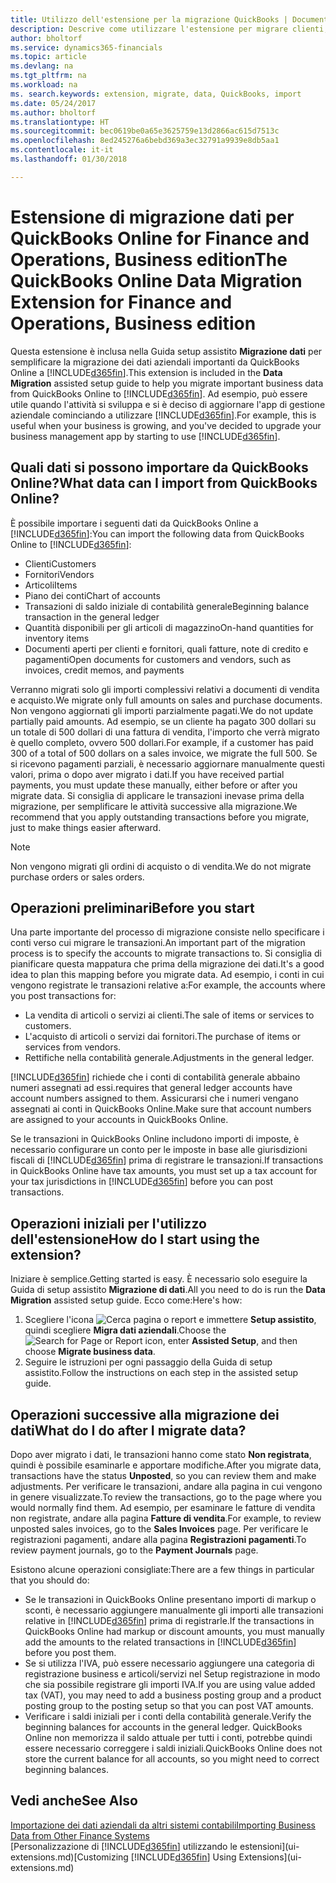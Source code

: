 ```yaml
---
title: Utilizzo dell'estensione per la migrazione QuickBooks | Documenti Microsoft
description: Descrive come utilizzare l'estensione per migrare clienti, fornitori, articoli e conti da QuickBooks Online a Finance and Operations, Business edition.
author: bholtorf
ms.service: dynamics365-financials
ms.topic: article
ms.devlang: na
ms.tgt_pltfrm: na
ms.workload: na
ms. search.keywords: extension, migrate, data, QuickBooks, import
ms.date: 05/24/2017
ms.author: bholtorf
ms.translationtype: HT
ms.sourcegitcommit: bec0619be0a65e3625759e13d2866ac615d7513c
ms.openlocfilehash: 8ed245276a6bebd369a3ec32791a9939e8db5aa1
ms.contentlocale: it-it
ms.lasthandoff: 01/30/2018

---
```


# <a name="the-quickbooks-online-data-migration-extension-for-finance-and-operations-business-edition"></a><span data-ttu-id="38764-103">Estensione di migrazione dati per QuickBooks Online for Finance and Operations, Business edition</span><span class="sxs-lookup"><span data-stu-id="38764-103">The QuickBooks Online Data Migration Extension for Finance and Operations, Business edition</span></span>
<span data-ttu-id="38764-104">Questa estensione è inclusa nella Guida setup assistito **Migrazione dati** per semplificare la migrazione dei dati aziendali importanti da QuickBooks Online a [!INCLUDE[d365fin](includes/d365fin_md.md)].</span><span class="sxs-lookup"><span data-stu-id="38764-104">This extension is included in the **Data Migration** assisted setup guide to help you migrate important business data from QuickBooks Online to [!INCLUDE[d365fin](includes/d365fin_md.md)].</span></span> <span data-ttu-id="38764-105">Ad esempio, può essere utile quando l'attività si sviluppa e si è deciso di aggiornare l'app di gestione aziendale cominciando a utilizzare [!INCLUDE[d365fin](includes/d365fin_md.md)].</span><span class="sxs-lookup"><span data-stu-id="38764-105">For example, this is useful when your business is growing, and you've decided to upgrade your business management app by starting to use [!INCLUDE[d365fin](includes/d365fin_md.md)].</span></span>

## <a name="what-data-can-i-import-from-quickbooks-online"></a><span data-ttu-id="38764-106">Quali dati si possono importare da QuickBooks Online?</span><span class="sxs-lookup"><span data-stu-id="38764-106">What data can I import from QuickBooks Online?</span></span>
<span data-ttu-id="38764-107">È possibile importare i seguenti dati da QuickBooks Online a [!INCLUDE[d365fin](includes/d365fin_md.md)]:</span><span class="sxs-lookup"><span data-stu-id="38764-107">You can import the following data from QuickBooks Online to [!INCLUDE[d365fin](includes/d365fin_md.md)]:</span></span>  

* <span data-ttu-id="38764-108">Clienti</span><span class="sxs-lookup"><span data-stu-id="38764-108">Customers</span></span>
* <span data-ttu-id="38764-109">Fornitori</span><span class="sxs-lookup"><span data-stu-id="38764-109">Vendors</span></span>
* <span data-ttu-id="38764-110">Articoli</span><span class="sxs-lookup"><span data-stu-id="38764-110">Items</span></span>
* <span data-ttu-id="38764-111">Piano dei conti</span><span class="sxs-lookup"><span data-stu-id="38764-111">Chart of accounts</span></span>
* <span data-ttu-id="38764-112">Transazioni di saldo iniziale di contabilità generale</span><span class="sxs-lookup"><span data-stu-id="38764-112">Beginning balance transaction in the general ledger</span></span>
* <span data-ttu-id="38764-113">Quantità disponibili per gli articoli di magazzino</span><span class="sxs-lookup"><span data-stu-id="38764-113">On-hand quantities for inventory items</span></span>
* <span data-ttu-id="38764-114">Documenti aperti per clienti e fornitori, quali fatture, note di credito e pagamenti</span><span class="sxs-lookup"><span data-stu-id="38764-114">Open documents for customers and vendors, such as invoices, credit memos, and payments</span></span>

<span data-ttu-id="38764-115">Verranno migrati solo gli importi complessivi relativi a documenti di vendita e acquisto.</span><span class="sxs-lookup"><span data-stu-id="38764-115">We migrate only full amounts on sales and purchase documents.</span></span> <span data-ttu-id="38764-116">Non vengono aggiornati gli importi parzialmente pagati.</span><span class="sxs-lookup"><span data-stu-id="38764-116">We do not update partially paid amounts.</span></span> <span data-ttu-id="38764-117">Ad esempio, se un cliente ha pagato 300 dollari su un totale di 500 dollari di una fattura di vendita, l'importo che verrà migrato è quello completo, ovvero 500 dollari.</span><span class="sxs-lookup"><span data-stu-id="38764-117">For example, if a customer has paid 300 of a total of 500 dollars on a sales invoice, we migrate the full 500.</span></span> <span data-ttu-id="38764-118">Se si ricevono pagamenti parziali, è necessario aggiornare manualmente questi valori, prima o dopo aver migrato i dati.</span><span class="sxs-lookup"><span data-stu-id="38764-118">If you have received partial payments, you must update these manually, either before or after you migrate data.</span></span> <span data-ttu-id="38764-119">Si consiglia di applicare le transazioni inevase prima della migrazione, per semplificare le attività successive alla migrazione.</span><span class="sxs-lookup"><span data-stu-id="38764-119">We recommend that you apply outstanding transactions before you migrate, just to make things easier afterward.</span></span>

> [!NOTE]  
>   <span data-ttu-id="38764-120">Non vengono migrati gli ordini di acquisto o di vendita.</span><span class="sxs-lookup"><span data-stu-id="38764-120">We do not migrate purchase orders or sales orders.</span></span>

## <a name="before-you-start"></a><span data-ttu-id="38764-121">Operazioni preliminari</span><span class="sxs-lookup"><span data-stu-id="38764-121">Before you start</span></span>
<span data-ttu-id="38764-122">Una parte importante del processo di migrazione consiste nello specificare i conti verso cui migrare le transazioni.</span><span class="sxs-lookup"><span data-stu-id="38764-122">An important part of the migration process is to specify the accounts to migrate transactions to.</span></span> <span data-ttu-id="38764-123">Si consiglia di pianificare questa mappatura che prima della migrazione dei dati.</span><span class="sxs-lookup"><span data-stu-id="38764-123">It's a good idea to plan this mapping before you migrate data.</span></span> <span data-ttu-id="38764-124">Ad esempio, i conti in cui vengono registrate le transazioni relative a:</span><span class="sxs-lookup"><span data-stu-id="38764-124">For example, the accounts where you post transactions for:</span></span>  

* <span data-ttu-id="38764-125">La vendita di articoli o servizi ai clienti.</span><span class="sxs-lookup"><span data-stu-id="38764-125">The sale of items or services to customers.</span></span>
* <span data-ttu-id="38764-126">L'acquisto di articoli o servizi dai fornitori.</span><span class="sxs-lookup"><span data-stu-id="38764-126">The purchase of items or services from vendors.</span></span>  
* <span data-ttu-id="38764-127">Rettifiche nella contabilità generale.</span><span class="sxs-lookup"><span data-stu-id="38764-127">Adjustments in the general ledger.</span></span>  

[!INCLUDE[d365fin](includes/d365fin_md.md)] <span data-ttu-id="38764-128"> richiede che i conti di contabilità generale abbaino numeri assegnati ad essi.</span><span class="sxs-lookup"><span data-stu-id="38764-128">requires that general ledger accounts have account numbers assigned to them.</span></span> <span data-ttu-id="38764-129">Assicurarsi che i numeri vengano assegnati ai conti in QuickBooks Online.</span><span class="sxs-lookup"><span data-stu-id="38764-129">Make sure that account numbers are assigned to your accounts in QuickBooks Online.</span></span>

<span data-ttu-id="38764-130">Se le transazioni in QuickBooks Online includono importi di imposte, è necessario configurare un conto per le imposte in base alle giurisdizioni fiscali di [!INCLUDE[d365fin](includes/d365fin_md.md)] prima di registrare le transazioni.</span><span class="sxs-lookup"><span data-stu-id="38764-130">If transactions in QuickBooks Online have tax amounts, you must set up a tax account for your tax jurisdictions in [!INCLUDE[d365fin](includes/d365fin_md.md)] before you can post transactions.</span></span>

## <a name="how-do-i-start-using-the-extension"></a><span data-ttu-id="38764-131">Operazioni iniziali per l'utilizzo dell'estensione</span><span class="sxs-lookup"><span data-stu-id="38764-131">How do I start using the extension?</span></span>
<span data-ttu-id="38764-132">Iniziare è semplice.</span><span class="sxs-lookup"><span data-stu-id="38764-132">Getting started is easy.</span></span> <span data-ttu-id="38764-133">È necessario solo eseguire la Guida di setup assistito **Migrazione di dati**.</span><span class="sxs-lookup"><span data-stu-id="38764-133">All you need to do is run the **Data Migration** assisted setup guide.</span></span> <span data-ttu-id="38764-134">Ecco come:</span><span class="sxs-lookup"><span data-stu-id="38764-134">Here's how:</span></span>

1. <span data-ttu-id="38764-135">Scegliere l'icona ![Cerca pagina o report](media/ui-search/search_small.png "icona Cerca pagina o report") e immettere **Setup assistito**, quindi scegliere **Migra dati aziendali**.</span><span class="sxs-lookup"><span data-stu-id="38764-135">Choose the ![Search for Page or Report](media/ui-search/search_small.png "Search for Page or Report icon") icon, enter **Assisted Setup**, and then choose **Migrate business data**.</span></span>
2. <span data-ttu-id="38764-136">Seguire le istruzioni per ogni passaggio della Guida di setup assistito.</span><span class="sxs-lookup"><span data-stu-id="38764-136">Follow the instructions on each step in the assisted setup guide.</span></span>

## <a name="what-do-i-do-after-i-migrate-data"></a><span data-ttu-id="38764-137">Operazioni successive alla migrazione dei dati</span><span class="sxs-lookup"><span data-stu-id="38764-137">What do I do after I migrate data?</span></span>
<span data-ttu-id="38764-138">Dopo aver migrato i dati, le transazioni hanno come stato **Non registrata**, quindi è possibile esaminarle e apportare modifiche.</span><span class="sxs-lookup"><span data-stu-id="38764-138">After you migrate data, transactions have the status **Unposted**, so you can review them and make adjustments.</span></span> <span data-ttu-id="38764-139">Per verificare le transazioni, andare alla pagina in cui vengono in genere visualizzate.</span><span class="sxs-lookup"><span data-stu-id="38764-139">To review the transactions, go to the page where you would normally find them.</span></span> <span data-ttu-id="38764-140">Ad esempio, per esaminare le fatture di vendita non registrate, andare alla pagina **Fatture di vendita**.</span><span class="sxs-lookup"><span data-stu-id="38764-140">For example, to review unposted sales invoices, go to the **Sales Invoices** page.</span></span> <span data-ttu-id="38764-141">Per verificare le registrazioni pagamenti, andare alla pagina **Registrazioni pagamenti**.</span><span class="sxs-lookup"><span data-stu-id="38764-141">To review payment journals, go to the **Payment Journals** page.</span></span>   

<span data-ttu-id="38764-142">Esistono alcune operazioni consigliate:</span><span class="sxs-lookup"><span data-stu-id="38764-142">There are a few things in particular that you should do:</span></span>

* <span data-ttu-id="38764-143">Se le transazioni in QuickBooks Online presentano importi di markup o sconti, è necessario aggiungere manualmente gli importi alle transazioni relative in [!INCLUDE[d365fin](includes/d365fin_md.md)] prima di registrarle.</span><span class="sxs-lookup"><span data-stu-id="38764-143">If the transactions in QuickBooks Online had markup or discount amounts, you must manually add the amounts to the related transactions in [!INCLUDE[d365fin](includes/d365fin_md.md)] before you post them.</span></span>
* <span data-ttu-id="38764-144">Se si utilizza l'IVA, può essere necessario aggiungere una categoria di registrazione business e articoli/servizi nel Setup registrazione in modo che sia possibile registrare gli importi IVA.</span><span class="sxs-lookup"><span data-stu-id="38764-144">If you are using value added tax (VAT), you may need to add a business posting group and a product posting group to the posting setup so that you can post VAT amounts.</span></span>
* <span data-ttu-id="38764-145">Verificare i saldi iniziali per i conti della contabilità generale.</span><span class="sxs-lookup"><span data-stu-id="38764-145">Verify the beginning balances for accounts in the general ledger.</span></span> <span data-ttu-id="38764-146">QuickBooks Online non memorizza il saldo attuale per tutti i conti, potrebbe quindi essere necessario correggere i saldi iniziali.</span><span class="sxs-lookup"><span data-stu-id="38764-146">QuickBooks Online does not store the current balance for all accounts, so you might need to correct beginning balances.</span></span>

## <a name="see-also"></a><span data-ttu-id="38764-147">Vedi anche</span><span class="sxs-lookup"><span data-stu-id="38764-147">See Also</span></span>
[<span data-ttu-id="38764-148">Importazione dei dati aziendali da altri sistemi contabili</span><span class="sxs-lookup"><span data-stu-id="38764-148">Importing Business Data from Other Finance Systems</span></span>](upload-data.md)  
<span data-ttu-id="38764-149">[Personalizzazione di [!INCLUDE[d365fin](includes/d365fin_md.md)] utilizzando le estensioni](ui-extensions.md)</span><span class="sxs-lookup"><span data-stu-id="38764-149">[Customizing [!INCLUDE[d365fin](includes/d365fin_md.md)] Using Extensions](ui-extensions.md)</span></span>  

